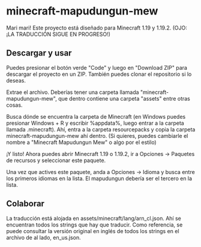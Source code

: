 # minecraft-mapudungun-mew

Mari mari!
Este proyecto está diseñado para Minecraft 1.19 y 1.19.2.
(OJO: ¡LA TRADUCCIÓN SIGUE EN PROGRESO!)

## Descargar y usar

Puedes presionar el botón verde "Code" y luego en "Download ZIP" para descargar el proyecto en un ZIP. También puedes clonar el repositorio si lo deseas.

Extrae el archivo. Deberías tener una carpeta llamada "minecraft-mapudungun-mew", que dentro contiene una carpeta "assets" entre otras cosas.

Busca dónde se encuentra la carpeta de Minecraft (en Windows puedes presionar Windows + R y escribir %appdata%, luego entrar a la carpeta llamada .minecraft). Ahí, entra a la carpeta resourcepacks y copia la carpeta minecraft-mapudungun-mew ahí dentro. (Si quieres, puedes cambiarle el nombre a "Minecraft Mapudungun Mew" o algo por el estilo)

¡Y listo! Ahora puedes abrir Minecraft 1.19 o 1.19.2, ir a Opciones -> Paquetes de recursos y seleccionar este paquete.

Una vez que actives este paquete, anda a Opciones -> Idioma y busca entre los primeros idiomas en la lista. El mapudungun debería ser el tercero en la lista.

## Colaborar

La traducción está alojada en assets/minecraft/lang/arn_cl.json. Ahí se encuentran todos los strings que hay que traducir. Como referencia, se puede consultar la versión original en inglés de todos los strings en el archivo de al lado, en_us.json.
